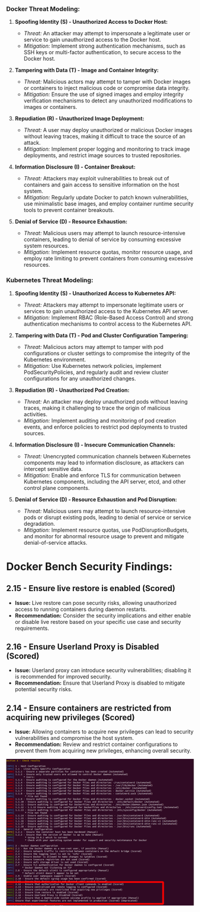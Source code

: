 ### **Docker Threat Modeling:**

1. **Spoofing Identity (S) - Unauthorized Access to Docker Host:**
   - *Threat:* An attacker may attempt to impersonate a legitimate user or service to gain unauthorized access to the Docker host.
   - *Mitigation:* Implement strong authentication mechanisms, such as SSH keys or multi-factor authentication, to secure access to the Docker host.

2. **Tampering with Data (T) - Image and Container Integrity:**
   - *Threat:* Malicious actors may attempt to tamper with Docker images or containers to inject malicious code or compromise data integrity.
   - *Mitigation:* Ensure the use of signed images and employ integrity verification mechanisms to detect any unauthorized modifications to images or containers.

3. **Repudiation (R) - Unauthorized Image Deployment:**
   - *Threat:* A user may deploy unauthorized or malicious Docker images without leaving traces, making it difficult to trace the source of an attack.
   - *Mitigation:* Implement proper logging and monitoring to track image deployments, and restrict image sources to trusted repositories.

4. **Information Disclosure (I) - Container Breakout:**
   - *Threat:* Attackers may exploit vulnerabilities to break out of containers and gain access to sensitive information on the host system.
   - *Mitigation:* Regularly update Docker to patch known vulnerabilities, use minimalistic base images, and employ container runtime security tools to prevent container breakouts.

5. **Denial of Service (D) - Resource Exhaustion:**
   - *Threat:* Malicious users may attempt to launch resource-intensive containers, leading to denial of service by consuming excessive system resources.
   - *Mitigation:* Implement resource quotas, monitor resource usage, and employ rate limiting to prevent containers from consuming excessive resources.

### **Kubernetes Threat Modeling:**

1. **Spoofing Identity (S) - Unauthorized Access to Kubernetes API:**
   - *Threat:* Attackers may attempt to impersonate legitimate users or services to gain unauthorized access to the Kubernetes API server.
   - *Mitigation:* Implement RBAC (Role-Based Access Control) and strong authentication mechanisms to control access to the Kubernetes API.

2. **Tampering with Data (T) - Pod and Cluster Configuration Tampering:**
   - *Threat:* Malicious actors may attempt to tamper with pod configurations or cluster settings to compromise the integrity of the Kubernetes environment.
   - *Mitigation:* Use Kubernetes network policies, implement PodSecurityPolicies, and regularly audit and review cluster configurations for any unauthorized changes.

3. **Repudiation (R) - Unauthorized Pod Creation:**
   - *Threat:* An attacker may deploy unauthorized pods without leaving traces, making it challenging to trace the origin of malicious activities.
   - *Mitigation:* Implement auditing and monitoring of pod creation events, and enforce policies to restrict pod deployments to trusted sources.

4. **Information Disclosure (I) - Insecure Communication Channels:**
   - *Threat:* Unencrypted communication channels between Kubernetes components may lead to information disclosure, as attackers can intercept sensitive data.
   - *Mitigation:* Enable and enforce TLS for communication between Kubernetes components, including the API server, etcd, and other control plane components.

5. **Denial of Service (D) - Resource Exhaustion and Pod Disruption:**
   - *Threat:* Malicious users may attempt to launch resource-intensive pods or disrupt existing pods, leading to denial of service or service degradation.
   - *Mitigation:* Implement resource quotas, use PodDisruptionBudgets, and monitor for abnormal resource usage to prevent and mitigate denial-of-service attacks.

# Docker Bench Security Findings:

## 2.15 - Ensure live restore is enabled (Scored)
- **Issue:** Live restore can pose security risks, allowing unauthorized access to running containers during daemon restarts.
- **Recommendation:** Consider the security implications and either enable or disable live restore based on your specific use case and security requirements.

## 2.16 - Ensure Userland Proxy is Disabled (Scored)
- **Issue:** Userland proxy can introduce security vulnerabilities; disabling it is recommended for improved security.
- **Recommendation:** Ensure that Userland Proxy is disabled to mitigate potential security risks.

## 2.14 - Ensure containers are restricted from acquiring new privileges (Scored)
- **Issue:** Allowing containers to acquire new privileges can lead to security vulnerabilities and compromise the host system.
- **Recommendation:** Review and restrict container configurations to prevent them from acquiring new privileges, enhancing overall security.

![Alt text](./suse_docker_environment_hardened.png)
